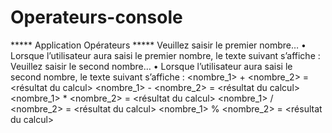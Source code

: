 # Operateurs-console

*****		Application	Opérateurs	*****
Veuillez	saisir	le	premier	nombre…
• Lorsque	l’utilisateur	aura	saisi	le	premier	nombre,	le	texte	suivant	s’affiche :
Veuillez	saisir	le	second	nombre…
• Lorsque	l’utilisateur	aura	saisi	le	second	nombre,	le	texte	suivant	s’affiche :
<nombre_1>	+	<nombre_2>	= <résultat	du	calcul>
<nombre_1>	- <nombre_2>	=	<résultat	du	calcul>
<nombre_1>	*	<nombre_2>	=	<résultat	du	calcul>
<nombre_1>	/	<nombre_2>	=	<résultat	du	calcul>
<nombre_1>	%	<nombre_2>	=	<résultat	du	calcul>
